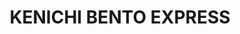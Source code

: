 ---
layout: place
title: "KENICHI BENTO EXPRESS"
permalink: /hawaii/kailua-kona/kenichi-bento-express.html
stateAbbr: HI
stateName: Hawaii
cityName: Kailua-Kona
seo:
  name: "KENICHI BENTO EXPRESS"
  type: Restaurant
  links: null
description: "KENICHI BENTO EXPRESS serves delicious sushi in Kailua-Kona, Hawaii. Try fresh Japanese dishes for a great dining experience. "
place_id: ChIJVchNjDEFVHkRdoV3rRvyElk
photos:
  - name: >-
      places/ChIJVchNjDEFVHkRdoV3rRvyElk/photos/AeeoHcK_JDzStgZ5gqK9xmYhvqTLTWfowyBIeJEazCWqyW_6XL8OPB8kmeweH1AAwUJ8yo1Zh9vJzGiMk4xtPiexECFwEzhJURrY4Qf0KVGcKTVjCAYkDnH3qPbDc_qSiWW9EvheSFjUIW1ko6XobWEicA0-k4x-Gy-7TIT5tpZr4bT-QDORS6EO6RlQQuIHEv33gLC4ZyFgVTfQvnXKWMc_HwTnJXQVyNqioRXCTl41BQfSYcofcpeuX-u3DiZ59AcsXvTp4n5TsvmC_K0gxjqW3sfOj8NFTYfijA5IpkAHHI4
    widthPx: 676
    heightPx: 676
    authorAttributions:
      - displayName: KENICHI BENTO EXPRESS
        uri: https://maps.google.com/maps/contrib/116656233190826037524
        photoUri: >-
          https://lh3.googleusercontent.com/a-/ALV-UjUe81GYuZVyuCxFpCHZftU-RKVdGyMy4wWYW__Bd5VnlcdqYQ=s100-p-k-no-mo
    flagContentUri: >-
      https://www.google.com/local/imagery/report/?cb_client=maps_api_places.places_api&image_key=!1e10!2sAF1QipPpp_LjEwqO9KBvw5kjhU77Ae_MY3bhO424HxE&hl=en-US
    googleMapsUri: >-
      https://www.google.com/maps/place//data=!3m4!1e2!3m2!1sAF1QipPpp_LjEwqO9KBvw5kjhU77Ae_MY3bhO424HxE!2e10!4m2!3m1!1s0x795405318c4dc855:0x5912f21bad778576
  - name: >-
      places/ChIJVchNjDEFVHkRdoV3rRvyElk/photos/AeeoHcLWliQ4K9lw90Nf6w77HD10dBnYKfAujBqDWR2B6urgA3bMJbiHaq9v-ynIFOsKVUN3CSR2EGyjg56Eg6gjuLd1R8I9rcjD8Z_k41sDjDm-xQoL_Oa7TBFZ1BccNyUoAvxkA3TpppgODXjudjE_gLO5pKkxqZvkNLDkgiJXydznTNyBUDSjqwbwj2fbzZSEqKNHTzR6v8Jq_ruNo5LCHOmrZfz3ICKh_ePbe5RhS0D0iQ9vik_ckkSwuwe7RFHmJwZdPc3eNLqca-810l92aPVF0eqWkWAX5OqVjKG7gyQ
    widthPx: 3024
    heightPx: 4032
    authorAttributions:
      - displayName: KENICHI BENTO EXPRESS
        uri: https://maps.google.com/maps/contrib/116656233190826037524
        photoUri: >-
          https://lh3.googleusercontent.com/a-/ALV-UjUe81GYuZVyuCxFpCHZftU-RKVdGyMy4wWYW__Bd5VnlcdqYQ=s100-p-k-no-mo
    flagContentUri: >-
      https://www.google.com/local/imagery/report/?cb_client=maps_api_places.places_api&image_key=!1e10!2sAF1QipNTjqrfNahEuhBV0Nz72Pqthv6OyV__puo-v0g&hl=en-US
    googleMapsUri: >-
      https://www.google.com/maps/place//data=!3m4!1e2!3m2!1sAF1QipNTjqrfNahEuhBV0Nz72Pqthv6OyV__puo-v0g!2e10!4m2!3m1!1s0x795405318c4dc855:0x5912f21bad778576
  - name: >-
      places/ChIJVchNjDEFVHkRdoV3rRvyElk/photos/AeeoHcLpIIpIzo3Z0crB5S6aDcFW557rR5HFgxptZ9p6NGtg1TIib0EiuBpYG4NOuDwrC7ZoIH39hrMh0Pr2YF5HuGQo_9cgYgi6DUDhhZUxEBDsVMFbQFLfLkSWTr8sPfrjBinzC5Bl5gWDaz8r4zmE2Z-796MZ2g15SGOKIelxmhKjxlVpWPdqrZL_ZA5P8rtT_JO1slugoXa3i5YFy0T7iuD0LNNC-5z3A5l4R5Nr7PjP00-v6cnYEaeCZiYvqmUacJiKomqYeB5K14KupIfZ9gNBn1KkUSHolnflkH6Uddk
    widthPx: 3024
    heightPx: 4032
    authorAttributions:
      - displayName: KENICHI BENTO EXPRESS
        uri: https://maps.google.com/maps/contrib/116656233190826037524
        photoUri: >-
          https://lh3.googleusercontent.com/a-/ALV-UjUe81GYuZVyuCxFpCHZftU-RKVdGyMy4wWYW__Bd5VnlcdqYQ=s100-p-k-no-mo
    flagContentUri: >-
      https://www.google.com/local/imagery/report/?cb_client=maps_api_places.places_api&image_key=!1e10!2sAF1QipOHaQe62AkKcM0Mz_u4QWETu92s9nc7snZPE-M&hl=en-US
    googleMapsUri: >-
      https://www.google.com/maps/place//data=!3m4!1e2!3m2!1sAF1QipOHaQe62AkKcM0Mz_u4QWETu92s9nc7snZPE-M!2e10!4m2!3m1!1s0x795405318c4dc855:0x5912f21bad778576
  - name: >-
      places/ChIJVchNjDEFVHkRdoV3rRvyElk/photos/AeeoHcIsX6Y0OQvK1i79pavnyDLjCCM1AhBqa3rp7adu2zoOwW7Oz3U9hIbHCcE_pP9XdU5uhrF6GZBy-bpt6VSD3y2b1dVgOyVfRSteVAAHw3hvrYgD4gSgIncNdKKDz21ug1iD3HB_79bUMwn46pdiSl7xMnYeAJbjcrsY-qLfQG-7cBT-6SOcthT-1Vf8KvaRLwwqM0fNoqrvH2CcohMD4Jw9ZvrC00ie2Z53bE5HfVJ2uyHRBkiM4tLELIrmpBc-ZOp3rnm4N8jNhvpkrcGDvqFf9wG78sxeuSsAu5B23EA
    widthPx: 750
    heightPx: 1000
    authorAttributions:
      - displayName: KENICHI BENTO EXPRESS
        uri: https://maps.google.com/maps/contrib/116656233190826037524
        photoUri: >-
          https://lh3.googleusercontent.com/a-/ALV-UjUe81GYuZVyuCxFpCHZftU-RKVdGyMy4wWYW__Bd5VnlcdqYQ=s100-p-k-no-mo
    flagContentUri: >-
      https://www.google.com/local/imagery/report/?cb_client=maps_api_places.places_api&image_key=!1e10!2sAF1QipNLwYqRf5UjPtRWIGX9UZmJPlOePAmUeQB7iiE&hl=en-US
    googleMapsUri: >-
      https://www.google.com/maps/place//data=!3m4!1e2!3m2!1sAF1QipNLwYqRf5UjPtRWIGX9UZmJPlOePAmUeQB7iiE!2e10!4m2!3m1!1s0x795405318c4dc855:0x5912f21bad778576
  - name: >-
      places/ChIJVchNjDEFVHkRdoV3rRvyElk/photos/AeeoHcIk8ACbTA6RCO6i9WsHGaCR9h0z3gSk8QcuMzp0NNlQsVJaeeD1PxxLqtMg1TPiM7lznmX0vRIXbJYB1o2czsV_DUH5h13WyanQWwZiMWdmN8StE_qEbi3-E5t9jodAlZ9pnN5poiA5wF6C7M-vCqn4PjvTNlUL98NAH2GPo6fgEzdxa6qDSMvZbgx7g6EzQ99d3V7vmDyF6NOE1RYxx1_DQ-pUF8QXqn4vZZBMrYvMgj1uKpLNJmd0_trpyTpJ2f7RY6ATtqEQIQckSxmThG360C_WsP_fp_ZdY7qicSQ
    widthPx: 3024
    heightPx: 4032
    authorAttributions:
      - displayName: KENICHI BENTO EXPRESS
        uri: https://maps.google.com/maps/contrib/116656233190826037524
        photoUri: >-
          https://lh3.googleusercontent.com/a-/ALV-UjUe81GYuZVyuCxFpCHZftU-RKVdGyMy4wWYW__Bd5VnlcdqYQ=s100-p-k-no-mo
    flagContentUri: >-
      https://www.google.com/local/imagery/report/?cb_client=maps_api_places.places_api&image_key=!1e10!2sAF1QipNKKyzMZ5Pm8z5yxuLFAO90cjTA-eGay0mVphk&hl=en-US
    googleMapsUri: >-
      https://www.google.com/maps/place//data=!3m4!1e2!3m2!1sAF1QipNKKyzMZ5Pm8z5yxuLFAO90cjTA-eGay0mVphk!2e10!4m2!3m1!1s0x795405318c4dc855:0x5912f21bad778576
  - name: >-
      places/ChIJVchNjDEFVHkRdoV3rRvyElk/photos/AeeoHcI4O0UMfoN-3UJnbedMTPCuxr6Eedwm3PwbVRtjtfMwNqb2ulWFiGxY2AsBPgE7oVKLi_UtBMyoA5B7fSBSU7Gwbcpo99YzdwCzK2NbXyWqjKXjxUdcGr2xKxByfiXjnYbhh1w7ANcq7-eDVwhovGrZiwCg3Z9HftdQcbZCpRf54z-HMhN39QsELEMgVZyVZ4_hAuYF21RV9XRO8hygZgo69YHvP6GUoMKH7aKoMN7ePBRxzn2_FvkjLriiPDkTLwFTkj0nWmTQAPxYBzqJoDO9h7najYQVdvUxB-udXPQ
    widthPx: 1280
    heightPx: 1237
    authorAttributions:
      - displayName: KENICHI BENTO EXPRESS
        uri: https://maps.google.com/maps/contrib/116656233190826037524
        photoUri: >-
          https://lh3.googleusercontent.com/a-/ALV-UjUe81GYuZVyuCxFpCHZftU-RKVdGyMy4wWYW__Bd5VnlcdqYQ=s100-p-k-no-mo
    flagContentUri: >-
      https://www.google.com/local/imagery/report/?cb_client=maps_api_places.places_api&image_key=!1e10!2sAF1QipMKV6vmgQwouDFmnwgNoSqWOsOgwlVYqCECLM8&hl=en-US
    googleMapsUri: >-
      https://www.google.com/maps/place//data=!3m4!1e2!3m2!1sAF1QipMKV6vmgQwouDFmnwgNoSqWOsOgwlVYqCECLM8!2e10!4m2!3m1!1s0x795405318c4dc855:0x5912f21bad778576
  - name: >-
      places/ChIJVchNjDEFVHkRdoV3rRvyElk/photos/AeeoHcK-iYFTNGK47vS6Q8Y695t_nn3zUXGvFxYh_gJ6w8TL-UOfn9MX1GiiijwGhHN5nxqfjygu4Qso8sbIeXZphTNtN5-PVlKSnZjB8azFBEqYvkCuNDCnrTaCTWoUWh4YnITOndVGq-mJMlDSA70KdM3TQXdsSJydDHF2yBvYsVsVoX0sjGFo1ZM3HsYJ8CW9iOBQZv9ShMIb5aC2ZcJnjtN4NV6YyiBBgEbfKXoefS58mM2eK7IALZ3K6gEoDeMOL-vd3UR5_hpsMk2tT1wEGEdLFnxfYbwo0pzEuGxMY0M
    widthPx: 1173
    heightPx: 1102
    authorAttributions:
      - displayName: KENICHI BENTO EXPRESS
        uri: https://maps.google.com/maps/contrib/116656233190826037524
        photoUri: >-
          https://lh3.googleusercontent.com/a-/ALV-UjUe81GYuZVyuCxFpCHZftU-RKVdGyMy4wWYW__Bd5VnlcdqYQ=s100-p-k-no-mo
    flagContentUri: >-
      https://www.google.com/local/imagery/report/?cb_client=maps_api_places.places_api&image_key=!1e10!2sAF1QipMKzM-HME9Ea8-QqxMgBXaH_SDQWphYelBeTxI&hl=en-US
    googleMapsUri: >-
      https://www.google.com/maps/place//data=!3m4!1e2!3m2!1sAF1QipMKzM-HME9Ea8-QqxMgBXaH_SDQWphYelBeTxI!2e10!4m2!3m1!1s0x795405318c4dc855:0x5912f21bad778576
  - name: >-
      places/ChIJVchNjDEFVHkRdoV3rRvyElk/photos/AeeoHcIR-j7cbyJQXBL5vaoM5FGw6z4IbJ4w6bRZ-dQ3WLSX0GKV3eebNq7SF3NTR2ag2_eFJUNvSPb3cxPiQVBmugJX8VqK9TtU5LAuMExpbYTb6qu7JI1f1bGh1U0pBRDm5_kXbMud_3_ks_zBc3-O6u0fWeMUFrkBK_7cGd8TTSrlEAZl4xooBImXHyi_LBDDZ1aoI9T2UvfclIh77vbY3j3OlyvLBVCVQaq8QxV0RTQC5__wW7YRoctwf9QlisQoFIy_o1WoU9gcJcrpF6en8T8mKxVj2t9QhdnjbAi4U6o
    widthPx: 3024
    heightPx: 4032
    authorAttributions:
      - displayName: KENICHI BENTO EXPRESS
        uri: https://maps.google.com/maps/contrib/116656233190826037524
        photoUri: >-
          https://lh3.googleusercontent.com/a-/ALV-UjUe81GYuZVyuCxFpCHZftU-RKVdGyMy4wWYW__Bd5VnlcdqYQ=s100-p-k-no-mo
    flagContentUri: >-
      https://www.google.com/local/imagery/report/?cb_client=maps_api_places.places_api&image_key=!1e10!2sAF1QipOgcJOcHxpzCn-544kv4aF95EQ4zuzJ-ZIB6Us&hl=en-US
    googleMapsUri: >-
      https://www.google.com/maps/place//data=!3m4!1e2!3m2!1sAF1QipOgcJOcHxpzCn-544kv4aF95EQ4zuzJ-ZIB6Us!2e10!4m2!3m1!1s0x795405318c4dc855:0x5912f21bad778576
  - name: >-
      places/ChIJVchNjDEFVHkRdoV3rRvyElk/photos/AeeoHcKvx6dDXqUcWzvHnbJPf5g07SmyMsVNCZ4dEzY5_Mz9N3d_2q_0s1R2Wgm9D4lnKWprQFeOZhGStyXNTrDJp0WLTS0ggiqIJKiQ9BGUC8hvaugmOVvhdsu4Qa9w_WFSAFUjqfDPrYw8MKYzddmT5J21h0c5nL_wCwmjnMMO5yNp8NE87FI0WJyzgzXnVSrS6HfjphNUs6zCFZsTW5rQT--AxBodc4QIZaZLCUnw_lBJ1xmBsDhgqSiLjPzSDuVobrzw_sDQpIY3dhQwSGyK2it5UQbM9gMnlIPreVHtFlI
    widthPx: 750
    heightPx: 1000
    authorAttributions:
      - displayName: KENICHI BENTO EXPRESS
        uri: https://maps.google.com/maps/contrib/116656233190826037524
        photoUri: >-
          https://lh3.googleusercontent.com/a-/ALV-UjUe81GYuZVyuCxFpCHZftU-RKVdGyMy4wWYW__Bd5VnlcdqYQ=s100-p-k-no-mo
    flagContentUri: >-
      https://www.google.com/local/imagery/report/?cb_client=maps_api_places.places_api&image_key=!1e10!2sAF1QipP3DWmRQA3WrrgRqAKGV8WZDzsqF4ihhXmkJiE&hl=en-US
    googleMapsUri: >-
      https://www.google.com/maps/place//data=!3m4!1e2!3m2!1sAF1QipP3DWmRQA3WrrgRqAKGV8WZDzsqF4ihhXmkJiE!2e10!4m2!3m1!1s0x795405318c4dc855:0x5912f21bad778576
  - name: >-
      places/ChIJVchNjDEFVHkRdoV3rRvyElk/photos/AeeoHcLn9v_LqH8iPsKfqZJ0-8nv7thVYgYDTQM5uLK2SrK19pxCKl-ISZtdggl0do3JbiROAAgvaquMTJ01V2VTldzBDTfGmfTTXvMg3nS-RBm0pqwtv8p2-fEuhwZmAbxjJN93rK8jkkn4m5isnyl8iI32mTogEqWoO6NCZQpcK3Z-85bFN0hj-mkRlIGsA7ylzmyoJsHHRI24tR6f9liP_ydoSBp9iTnlw91Sdlr1Ps0MFtoG9IPxMVgpbkVvjuVB78DuacXL_QtY0jQ47A9-Q1eBqPXy0dEL6GKMNK1ByjM
    widthPx: 1350
    heightPx: 1500
    authorAttributions:
      - displayName: KENICHI BENTO EXPRESS
        uri: https://maps.google.com/maps/contrib/116656233190826037524
        photoUri: >-
          https://lh3.googleusercontent.com/a-/ALV-UjUe81GYuZVyuCxFpCHZftU-RKVdGyMy4wWYW__Bd5VnlcdqYQ=s100-p-k-no-mo
    flagContentUri: >-
      https://www.google.com/local/imagery/report/?cb_client=maps_api_places.places_api&image_key=!1e10!2sAF1QipMow6Ffw5NE7RoxCQg8wXAa7Yr_DiKVjYd4VnI&hl=en-US
    googleMapsUri: >-
      https://www.google.com/maps/place//data=!3m4!1e2!3m2!1sAF1QipMow6Ffw5NE7RoxCQg8wXAa7Yr_DiKVjYd4VnI!2e10!4m2!3m1!1s0x795405318c4dc855:0x5912f21bad778576
address: 78-6831 Ali‘i Dr, Kailua-Kona, HI 96740, USA
street: 78-6831 Ali‘i Dr
city: Kailua-Kona
state: HI
zip: '96740'
country: USA
neighborhood: null
latitude: '19.570883'
longitude: '-155.962195'
accessibility_options:
  wheelchairAccessibleParking: true
  wheelchairAccessibleEntrance: true
business_status: OPERATIONAL
name: KENICHI BENTO EXPRESS
google_maps_links:
  directionsUri: >-
    https://www.google.com/maps/dir//''/data=!4m7!4m6!1m1!4e2!1m2!1m1!1s0x795405318c4dc855:0x5912f21bad778576!3e0
  placeUri: https://maps.google.com/?cid=6418458619644708214
  writeAReviewUri: >-
    https://www.google.com/maps/place//data=!4m3!3m2!1s0x795405318c4dc855:0x5912f21bad778576!12e1
  reviewsUri: >-
    https://www.google.com/maps/place//data=!4m4!3m3!1s0x795405318c4dc855:0x5912f21bad778576!9m1!1b1
  photosUri: >-
    https://www.google.com/maps/place//data=!4m3!3m2!1s0x795405318c4dc855:0x5912f21bad778576!10e5
primary_type: Restaurant
opening_hours:
  regular: null
  current: null
secondary_opening_hours:
  regular:
    weekdayDescriptions: null
    type: null
  current:
    weekdayDescriptions: null
    type: null
phone: null
price_level: null
price_range: null
rating: null
rating_count: 0
website: null
reviews: null
parking_options: null
payment_options: null
allow_dogs: null
curbside_pickup: null
delivery: null
dine_in: null
good_for_children: null
good_for_groups: null
good_for_sports: null
live_music: null
menu_for_children: null
outdoor_seating: null
reservable: null
restroom: null
serves_beer: null
serves_breakfast: null
serves_brunch: null
serves_cocktails: null
serves_coffee: null
serves_dinner: null
serves_dessert: null
serves_lunch: null
serves_vegetarian_food: null
serves_wine: null
takeout: null
update_category: essentials
summary: null

---